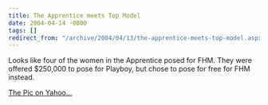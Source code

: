 ```yaml
---
title: The Apprentice meets Top Model
date: 2004-04-14 -0800
tags: []
redirect_from: "/archive/2004/04/13/the-apprentice-meets-top-model.aspx/"
---
```


Looks like four of the women in the Apprentice posed for FHM. They were
offered \$250,000 to pose for Playboy, but chose to pose for free for
FHM instead.

[The Pic on
Yahoo...](http://story.news.yahoo.com/news?tmpl=story&ncid=1756&e=1&u=/040413/ids_photos_en/r989427060.jpg)

